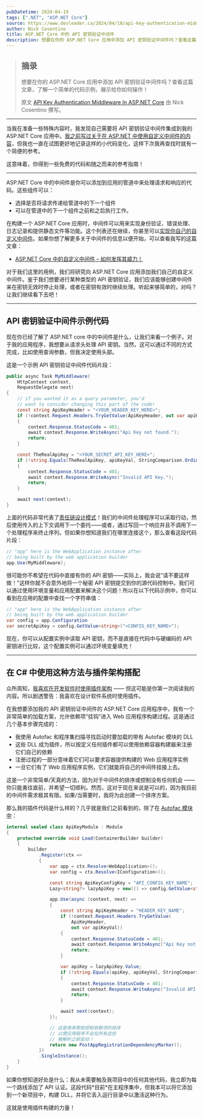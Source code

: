 ```yaml
---
pubDatetime: 2024-04-19
tags: [".NET", "ASP.NET Core"]
source: https://www.devleader.ca/2024/04/18/api-key-authentication-middleware-in-asp-net-core-a-how-to-guide/
author: Nick Cosentino
title: ASP.NET Core 中的 API 密钥验证中间件
description: 想要在你的 ASP.NET Core 应用中添加 API 密钥验证中间件吗？查看这篇文章，了解一个简单的代码示例，展示给你如何操作！
---
```


> ## 摘录
>
> 想要在你的 ASP.NET Core 应用中添加 API 密钥验证中间件吗？查看这篇文章，了解一个简单的代码示例，展示给你如何操作！
>
> 原文 [API Key Authentication Middleware In ASP.NET Core](https://www.devleader.ca/2024/04/18/api-key-authentication-middleware-in-asp-net-core-a-how-to-guide/) 由 Nick Cosentino 撰写。

---

当我在准备一些特殊内容时，我发现自己需要将 API 密钥验证中间件集成到我的 ASP.NET Core 应用中。[我之前写过关于在 ASP.NET 中使用自定义中间件的内容](https://www.devleader.ca/2024/01/31/custom-middleware-in-asp-net-core-how-to-harness-the-power/ "ASP.NET Core 中的自定义中间件 – 如何发挥其威力！")，但我也一直在试图更好地记录这样的小代码变化，这样下次我再查找时就有一个简便的参考。

这意味着，你得到一些免费的代码和随之而来的参考指南！

---

ASP.NET Core 中的中间件是你可以添加到应用的管道中来处理请求和响应的代码。这些组件可以：

- 选择是否将请求传递给管道中的下一个组件
- 可以在管道中的下一个组件之前和之后执行工作。

在构建一个 ASP.NET Core 应用时，中间件可以用来实现身份验证、错误处理、日志记录和提供静态文件等功能。这个列表还在继续，你甚至可以[实现你自己的自定义中间件](https://www.devleader.ca/2024/01/31/custom-middleware-in-asp-net-core-how-to-harness-the-power/ "ASP.NET Core 中的自定义中间件 – 如何发挥其威力！")。如果你想了解更多关于中间件的信息以便开始，可以查看我写的这篇文章：

- [](https://www.devleader.ca/2024/01/31/custom-middleware-in-asp-net-core-how-to-harness-the-power/ "ASP.NET Core 中的自定义中间件 – 如何发挥其威力！")[ASP.NET Core 中的自定义中间件 – 如何发挥其威力！](https://www.devleader.ca/2024/01/31/custom-middleware-in-asp-net-core-how-to-harness-the-power/)

对于我们这里的用例，我们将研究向 ASP.NET Core 应用添加我们自己的自定义中间件。鉴于我们想要进行某种类型的 API 密钥验证，我们应该能够创建中间件来在密钥无效时停止处理，或者在密钥有效时继续处理。听起来够简单的，对吗？让我们继续看下去吧！

---

## API 密钥验证中间件示例代码

现在你已经了解了 ASP.NET core 中的中间件是什么，让我们来看一个例子。对于我的应用程序，我想要从请求头处理 API 密钥。当然，这可以通过不同的方式完成，比如使用查询参数，但我决定使用头部。

这是一个示例 API 密钥验证中间件代码片段：

```csharp
public async Task MyMiddleware(
    HttpContext context,
    RequestDelegate next)
{
    // if you wanted it as a query parameter, you'd
    // want to consider changing this part of the code!
    const string ApiKeyHeader = "<YOUR_HEADER_KEY_HERE>";
    if (!context.Request.Headers.TryGetValue(ApiKeyHeader, out var apiKeyVal))
    {
        context.Response.StatusCode = 401;
        await context.Response.WriteAsync("Api Key not found.");
        return;
    }

    const TheRealApiKey = "<YOUR_SECRET_API_KEY_HERE>";
    if (!string.Equals(TheRealApiKey, apiKeyVal, StringComparison.Ordinal))
    {
        context.Response.StatusCode = 401;
        await context.Response.WriteAsync("Invalid API Key.");
        return;
    }

    await next(context);
}
```

上面的代码非常代表了[责任链设计模式](https://www.devleader.ca/2024/01/05/chain-of-responsibility-pattern-in-c-simplified-how-to-guide/ "C# 中的责任链模式 – 简化操作指南")！我们的中间件处理程序可以采取行动，然后使用传入的上下文调用下一个委托——或者，通过写回一个响应并且不调用下一个处理程序来终止序列。但如果你想知道我们在哪里连接这个，那么查看这段代码片段：

```csharp
// "app" here is the WebApplication instance after
// being built by the web application builder
app.Use(MyMiddleware);
```

很可能你不希望在代码中直接有你的 API 密钥——实际上，我会说“请不要这样做！”这样你就不会意外地将一个秘密 API 密钥提交到你的源代码控制中。我们可以通过使用环境变量和应用配置来解决这个问题！所以在以下代码示例中，你可以看到在应用的配置中查找一个字符串值：

```csharp
// "app" here is the WebApplication instance after
// being built by the web application builder
var config = app.Configuration
var secretApiKey = config.GetValue<string>("<CONFIG_KEY_NAME>");
```

现在，你可以从配置实例中读取 API 密钥，而不是直接在代码中与硬编码的 API 密钥进行比较，这个配置实例可以通过环境变量填充！

---

## 在 C# 中使用这种方法与插件架构搭配

众所周知，[我喜欢在开发软件时使用插件架构](https://www.devleader.ca/2024/03/12/plugin-architecture-in-c-for-improved-software-design/ "C#中的插件架构，以实现更好的软件设计") —— 但这可能是你第一次阅读我的内容。所以剧透警告：我喜欢在设计软件系统时使用插件。

在我想要添加我的 API 密钥验证中间件的 ASP.NET Core 应用程序中，我有一个非常简单的加载方案，允许依赖项“挂钩”进入 Web 应用程序构建过程。这是通过几个基本步骤完成的：

- 我使用 Autofac 和程序集扫描寻找启动时要加载的带有 Autofac 模块的 DLL
- 这些 DLL 成为插件，所以按定义任何插件都可以使用依赖容器构建器来注册它们自己的依赖
- 注册过程的一部分意味着它们可以要求容器提供构建的 Web 应用程序实例
- 一旦它们有了 Web 应用程序实例，它们就能将自己的中间件挂接上去。

这是一个非常简单/天真的方法，因为对于中间件的排序或控制没有任何机会 —— 你只能勇往直前，并希望一切顺利。然而，这对于现在来说是可以的，因为我目前的中间件需求极其有限。如果/当需要时，我将为此创建一个排序方案。

那么我的插件代码是什么样的？几乎就是我们之前看到的，除了在 [Autofac 模块中](https://www.devleader.ca/2023/10/02/how-to-organize-autofac-modules-5-tips-for-organizing-code/ "如何组织 Autofac 模块：5条组织代码的提示")：

```csharp
internal sealed class ApiKeyModule : Module
{
    protected override void Load(ContainerBuilder builder)
    {
        builder
            .Register(ctx =>
            {
                var app = ctx.Resolve<WebApplication>();
                var config = ctx.Resolve<IConfiguration>();

                const string ApiKeyConfigKey = "API_CONFIG_KEY_NAME";
                Lazy<string?> lazyApiKey = new(() => config.GetValue<string>(ApiKeyConfigKey));

                app.Use(async (context, next) =>
                {
                    const string ApiKeyHeader = "HEADER_KEY_NAME";
                    if (!context.Request.Headers.TryGetValue(
                        ApiKeyHeader,
                        out var apiKeyVal))
                    {
                        context.Response.StatusCode = 401;
                        await context.Response.WriteAsync("Api Key not found.");
                        return;
                    }

                    var apiKey = lazyApiKey.Value;
                    if (!string.Equals(apiKey, apiKeyVal, StringComparison.Ordinal))
                    {
                        context.Response.StatusCode = 401;
                        await context.Response.WriteAsync("Invalid API Key.");
                        return;
                    }

                    await next(context);
                });

                // 这是用来帮助控制依赖项的排序
                // 以便应用程序不会在所有这些
                // 被解析之前启动！
                return new PostAppRegistrationDependencyMarker();
            })
            .SingleInstance();
    }
}
```

如果你想知道好处是什么：我从未需要触及我项目中的任何其他代码，我立即为每一个路线添加了 API 认证。这段代码\*目前\*在主程序集中，但我本可以将它添加到一个新项目中，构建 DLL，并将它丢入运行目录中以激活这种行为。

这就是使用插件构建的力量！
